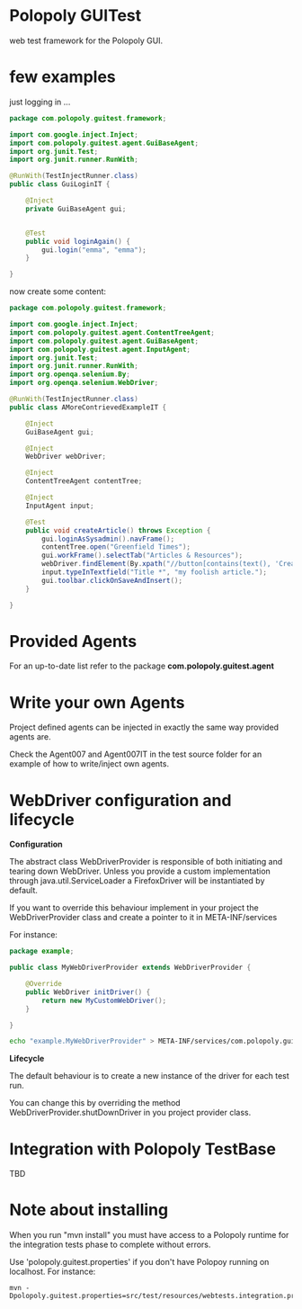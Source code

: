 Polopoly GUITest
==============

web test framework for the Polopoly GUI.


few examples
============

just logging in ...


```java
package com.polopoly.guitest.framework;

import com.google.inject.Inject;
import com.polopoly.guitest.agent.GuiBaseAgent;
import org.junit.Test;
import org.junit.runner.RunWith;

@RunWith(TestInjectRunner.class)
public class GuiLoginIT {

    @Inject
    private GuiBaseAgent gui;


    @Test
    public void loginAgain() {
        gui.login("emma", "emma");
    }

}
```


now create some content:

```java
package com.polopoly.guitest.framework;

import com.google.inject.Inject;
import com.polopoly.guitest.agent.ContentTreeAgent;
import com.polopoly.guitest.agent.GuiBaseAgent;
import com.polopoly.guitest.agent.InputAgent;
import org.junit.Test;
import org.junit.runner.RunWith;
import org.openqa.selenium.By;
import org.openqa.selenium.WebDriver;

@RunWith(TestInjectRunner.class)
public class AMoreContrievedExampleIT {

    @Inject
    GuiBaseAgent gui;

    @Inject
    WebDriver webDriver;

    @Inject
    ContentTreeAgent contentTree;

    @Inject
    InputAgent input;

    @Test
    public void createArticle() throws Exception {
        gui.loginAsSysadmin().navFrame();
        contentTree.open("Greenfield Times");
        gui.workFrame().selectTab("Articles & Resources");
        webDriver.findElement(By.xpath("//button[contains(text(), 'Create')]")).click();
        input.typeInTextfield("Title *", "my foolish article.");
        gui.toolbar.clickOnSaveAndInsert();
    }

}
```    

Provided Agents
=============

For an up-to-date list refer to the package __com.polopoly.guitest.agent__

Write your own Agents
==================

Project defined agents can be injected in exactly the same way provided agents are.

Check the Agent007 and Agent007IT in the test source folder for an example of how to write/inject own agents.


WebDriver configuration and lifecycle
===================

**Configuration**

The abstract class WebDriverProvider is responsible of both initiating and tearing down WebDriver.
Unless you provide a custom implementation through java.util.ServiceLoader a FirefoxDriver will be instantiated by default.

If you want to override this behaviour implement in your project the WebDriverProvider class and create a pointer to it in META-INF/services

For instance:

```java
package example;

public class MyWebDriverProvider extends WebDriverProvider {

    @Override
    public WebDriver initDriver() {
        return new MyCustomWebDriver();
    }

}
```


```bash
echo "example.MyWebDriverProvider" > META-INF/services/com.polopoly.guitest.webdriver.WebDriverProvider
```


**Lifecycle**

The default behaviour is to create a new instance of the driver for each test run.

You can change this by overriding the method WebDriverProvider.shutDownDriver in you project provider class.




Integration with Polopoly TestBase
============================

TBD


Note about installing
=====================

When you run "mvn install" you must have access to a Polopoly runtime for the integration tests phase to complete without errors.

Use 'polopoly.guitest.properties' if you don't have Polopoy running on localhost. For instance:

    mvn -Dpolopoly.guitest.properties=src/test/resources/webtests.integration.properties 



